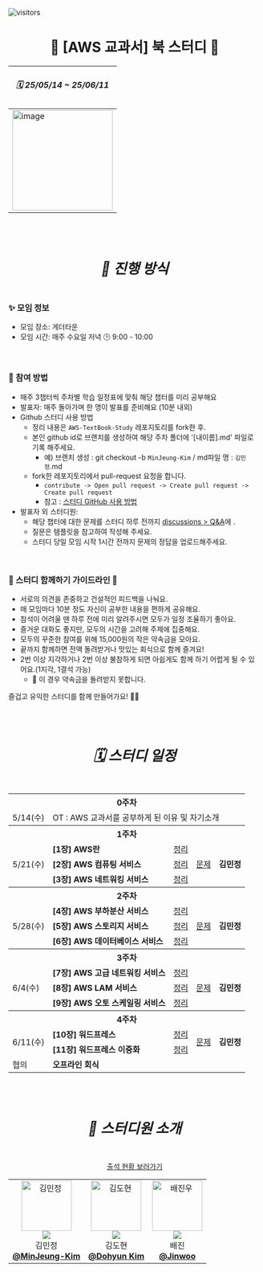  
 
![visitors](https://visitor-badge.laobi.icu/badge?page_id=roxie-dev.AWS-TextBook-Study)

#  <div align="center"> 📖 [AWS 교과서] 북 스터디 📖  </div>

  
<div align="center">
   
| <h5> 🗓️ 25/05/14 ~ 25/06/11 </h5> |
| --- |
| <img width="200" alt="image" src="https://github.com/user-attachments/assets/1aec7911-d078-4ad4-932f-03b57b0a806b"/> |

</div> 
<br/>
<br/>
 

#  <div align="center"> <h5> 📣 진행 방식 </h5> </div> 
###  ✨ 모임 정보

- 모임 장소: 게더타운 
- 모임 시간: 매주 수요일 저녁 🕒 9:00 - 10:00
 
<br />

###  🚀 참여 방법

- 매주 3챕터씩 주차별 학습 일정표에 맞춰 해당 챕터를 미리 공부해요
- 발표자: 매주 돌아가며 한 명이 발표를 준비해요 (10분 내외)
- Github 스터디 사용 방법 
   - 정리 내용은 `AWS-TextBook-Study` 레포지토리를 fork한 후.
   - 본인 github id로 브랜치를 생성하여 해당 주차 폴더에 '[내이름].md' 파일로 기록 해주세요.
      - 예) 브랜치 생성 : git checkout -b `MinJeung-Kim`   /  md파일 명 : `김민정`.md
   - fork한 레포지토리에서 pull-request 요청을 합니다.  
      - ```contribute -> Open pull request -> Create pull request -> Create pull request```
      - 참고 : [스터디 GitHub 사용 방법](https://velog.io/@mandarin913/%EC%8A%A4%ED%84%B0%EB%94%94-GitHub-%EC%82%AC%EC%9A%A9-%EB%B0%A9%EB%B2%95)
- 발표자 외 스터디원:
    - 해당 챕터에 대한 문제를 스터디 하루 전까지 [discussions > Q&A](https://github.com/roxie-dev/AWS-TextBook-Study/discussions/categories/q-a)에 .
    - 질문은 템플릿을 참고하여 작성해 주세요.
    - 스터디 당일 모임 시작 1시간 전까지 문제의 정답을 업로드해주세요.
 

 
<br />

###  🌱 스터디 함께하기 가이드라인 🌱
- 서로의 의견을 존중하고 건설적인 피드백을 나눠요.  
- 매 모임마다 10분 정도 자신이 공부한 내용을 편하게 공유해요.  
- 참석이 어려울 땐 하루 전에 미리 알려주시면 모두가 일정 조율하기 좋아요.  
- 즐거운 대화도 좋지만, 모두의 시간을 고려해 주제에 집중해요.  
- 모두의 꾸준한 참여를 위해 15,000원의 작은 약속금을 모아요.  
- 끝까지 함께하면 전액 돌려받거나 맛있는 회식으로 함께 즐겨요!
- 2번 이상 지각하거나 2번 이상 불참하게 되면 아쉽게도 함께 하기 어렵게 될 수 있어요.(1지각, 1결석 가능)
  - 🚨 이 경우 약속금을 돌려받지 못합니다.



즐겁고 유익한 스터디를 함께 만들어가요! 💪✨

<br/>
<br/>

#  <div align="center"><h5>🗓️ 스터디 일정 </h5></div>
<div align="center">
   
<table>
  <tr>
    <th colspan="5">0주차</th>
  </tr>
  <tr>
    <td>5/14(수)</td>
    <td  colspan="4">OT :  AWS 교과서를 공부하게 된 이유 및 자기소개</td>
  </tr>
  <tr>
    <th colspan="5">1주차</th>
  </tr>
  <tr>
    <td rowspan="3">5/21(수)</td>
    <td> <b>[1장] AWS란</b></td>
    <td><a href="https://github.com/roxie-dev/AWS-TextBook-Study/tree/main/1%EC%A3%BC/%5B1%EC%9E%A5%5D%20AWS%EB%9E%80">정리</a></td>  
    <td rowspan="3"><a href="https://github.com/roxie-dev/NestJS-Book-Study/discussions/categories/q-a">문제</a></td>
    <td rowspan="3"> <b>김민정</b></td> 
  </tr> 
   <tr> 
    <td> <b>[2장] AWS 컴퓨팅 서비스</b></td>
    <td><a href="https://github.com/roxie-dev/AWS-TextBook-Study/tree/main/1%EC%A3%BC/%5B2%EC%9E%A5%5D%20AWS%20%EC%BB%B4%ED%93%A8%ED%8C%85%20%EC%84%9C%EB%B9%84%EC%8A%A4">정리</a></td>  
  </tr>
 <tr> 
    <td> <b>[3장] AWS 네트워킹 서비스</b></td>
    <td><a href="https://github.com/roxie-dev/AWS-TextBook-Study/tree/main/1%EC%A3%BC/%5B3%EC%9E%A5%5D%20AWS%20%EB%84%A4%ED%8A%B8%EC%9B%8C%ED%82%B9%20%EC%84%9C%EB%B9%84%EC%8A%A4">정리</a></td>  
  </tr>
  <tr>
    <th colspan="5">2주차</th>
  </tr> 
   <tr>
    <td rowspan="3">5/28(수)</td>
    <td> <b>[4장] AWS 부하분산 서비스</b></td>
    <td><a href="https://github.com/roxie-dev/AWS-TextBook-Study/tree/main/2%EC%A3%BC/%5B4%EC%9E%A5%5D%20AWS%20%EB%B6%80%ED%95%98%EB%B6%84%EC%82%B0%20%EC%84%9C%EB%B9%84%EC%8A%A4">정리</a></td>
    <td rowspan="3"><a href="https://github.com/roxie-dev/NestJS-Book-Study/discussions/categories/q-a">문제</a></td>
    <td rowspan="3"> <b>김민정</b></td> 
  </tr>
  <tr> 
    <td> <b>[5장] AWS 스토리지 서비스</b></td>
    <td><a href="https://github.com/roxie-dev/AWS-TextBook-Study/tree/main/2%EC%A3%BC/%5B5%EC%9E%A5%5D%20AWS%20%EC%8A%A4%ED%86%A0%EB%A6%AC%EC%A7%80%20%EC%84%9C%EB%B9%84%EC%8A%A4">정리</a></td> 
  </tr>
    <tr> 
    <td> <b>[6장] AWS 데이터베이스 서비스</b></td>
    <td><a href="https://github.com/roxie-dev/AWS-TextBook-Study/tree/main/2%EC%A3%BC/%5B6%EC%9E%A5%5D%20AWS%20%EB%8D%B0%EC%9D%B4%ED%84%B0%EB%B2%A0%EC%9D%B4%EC%8A%A4%20%EC%84%9C%EB%B9%84%EC%8A%A4">정리</a></td> 
  </tr>
  <tr>
    <th colspan="5">3주차</th>
  </tr>
  
   <tr>
    <td rowspan="3">6/4(수)</td>
    <td> <b>[7장] AWS 고급 네트워킹 서비스</b></td>
    <td><a href="https://github.com/roxie-dev/AWS-TextBook-Study/tree/main/3%EC%A3%BC/%5B7%EC%9E%A5%5D%20AWS%20%EA%B3%A0%EA%B8%89%20%EB%84%A4%ED%8A%B8%EC%9B%8C%ED%82%B9%20%EC%84%9C%EB%B9%84%EC%8A%A4">정리</a></td>
    <td rowspan="3"><a href="https://github.com/roxie-dev/NestJS-Book-Study/discussions/categories/q-a">문제</a></td>
    <td rowspan="3"> <b>김민정</b></td> 
  </tr>
  <tr> 
    <td> <b>[8장] AWS LAM 서비스</b></td>
    <td><a href="https://github.com/roxie-dev/AWS-TextBook-Study/tree/main/3%EC%A3%BC/%5B8%EC%9E%A5%5D%20AWS%20LAM%20%EC%84%9C%EB%B9%84%EC%8A%A4">정리</a></td> 
  </tr>
   <tr> 
    <td> <b>[9장] AWS 오토 스케일링 서비스</b></td>
    <td><a href="https://github.com/roxie-dev/AWS-TextBook-Study/tree/main/3%EC%A3%BC/%5B9%EC%9E%A5%5D%20AWS%20%EC%98%A4%ED%86%A0%20%EC%8A%A4%EC%BC%80%EC%9D%BC%EB%A7%81%20%EC%84%9C%EB%B9%84%EC%8A%A4">정리</a></td> 
  </tr>
   <tr>
    <th colspan="5">4주차</th>
  </tr>
   <tr>
    <td rowspan="2">6/11(수)</td>
    <td> <b>[10장] 워드프레스</b></td>
    <td><a href="https://github.com/roxie-dev/AWS-TextBook-Study/tree/main/4%EC%A3%BC/%5B10%EC%9E%A5%5D%20%EC%9B%8C%EB%93%9C%ED%94%84%EB%A0%88%EC%8A%A4">정리</a></td>
    <td rowspan="2"><a href="https://github.com/roxie-dev/NestJS-Book-Study/discussions/categories/q-a">문제</a></td>
    <td rowspan="2"> <b>김민정</b></td> 
  </tr>
   <tr> 
    <td> <b>[11장] 워드프레스 이중화 </b></td>
    <td><a href="https://github.com/roxie-dev/AWS-TextBook-Study/tree/main/4%EC%A3%BC/%5B11%EC%9E%A5%5D%20%EC%9B%8C%EB%93%9C%ED%94%84%EB%A0%88%EC%8A%A4%20%EC%9D%B4%EC%A4%91%ED%99%94">정리</a></td> 
  </tr> 
 <tr>
    <td>협의</td>
    <td colspan="5"> <b>오프라인 회식</b></td> 
  </tr>  
</table> 
</div>

<br/>
<br/>


#  <div align="center"> <h5> 👋 스터디원 소개 </h5> </div> 

<div align="center">

  [출석 현황 보러가기](https://github.com/roxie-dev/AWS-TextBook-Study/discussions/1)

</div>

<div align="center">
  <table>
  <tr>
    <td align="center"> 
      <img src="https://avatars.githubusercontent.com/u/79193369?v=4" width="100px;" alt="김민정"/>  
      <br/>
      <img src="https://img.shields.io/badge/출석률-0%2F4-blue?style=flat-square"/>  
      <br/>
      김민정
      <br/>
      <a href="https://github.com/MinJeung-Kim"><b>@MinJeung-Kim</b></a> 
    </td> 
    <td align="center"> 
      <img src="https://avatars.githubusercontent.com/u/42763164?v=4" width="100px;" alt="김도현"/>  
      <br/>
      <img src="https://img.shields.io/badge/출석률-0%2F4-blue?style=flat-square"/>  
      <br/>
      김도현
      <br/>
      <a href="https://github.com/dkmqflx"><b>@Dohyun Kim</b></a> 
    </td>
   <td align="center"> 
      <img src="https://avatars.githubusercontent.com/u/55564829?v=4" width="100px;" alt="배진우"/>  
      <br/>
      <img src="https://img.shields.io/badge/출석률-0%2F4-blue?style=flat-square"/>  
      <br/>
      배진
      <br/>
      <a href="https://github.com/baezzys"><b>@Jinwoo</b></a> 
    </td>
  </tr>
</table>
</div>

